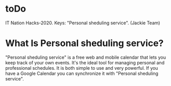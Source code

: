 # toDo
IT Nation Hacks-2020. Keys: "Personal sheduling service". (Jackie Team) 
# What Is Personal sheduling service?
"Personal sheduling service" is a free web and mobile calendar that lets you keep track of your own events. It's the ideal tool for managing personal and professional schedules. It is both simple to use and very powerful. If you have a Google Calendar you can
synchronize it with "Personal sheduling service".
